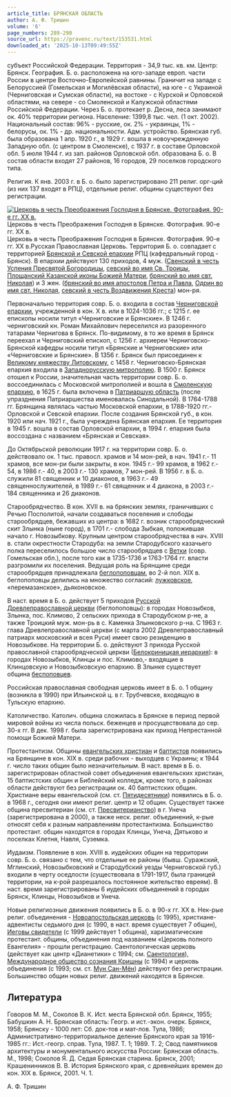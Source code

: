 ```yaml
---
article_title: БРЯНСКАЯ ОБЛАСТЬ
author: А. Ф. Тришин
volume: '6'
page_numbers: 289-290
source_url: https://pravenc.ru/text/153531.html
downloaded_at: '2025-10-13T09:49:55Z'
---
```


субъект Российской Федерации. Территория - 34,9 тыс. кв. км. Центр: Брянск. География. Б. о. расположена на юго-западе европ. части России в центре Восточно-Европейской равнины. Граничит на западе с Белоруссией (Гомельская и Могилёвская области), на юге - с Украиной (Черниговская и Сумская области), на востоке - с Курской и Орловской областями, на севере - со Смоленской и Калужской областями Российской Федерации. Через Б. о. протекает р. Десна, леса занимают ок. 40% территории региона. Население: 1399,8 тыс. чел. (1 окт. 2002). Национальный состав: 96% - русские, ок. 2% - украинцы, 1% - белорусы, ок. 1% - др. национальности. Адм. устройство. Брянская губ. была образована 1 апр. 1920 г., в 1929 г. вошла в новоучрежденную Западную обл. (с центром в Смоленске), с 1937 г. в составе Орловской обл. 5 июля 1944 г. из зап. районов Орловской обл. образована Б. о. В состав области входят 27 районов, 16 городов, 29 поселков городского типа.

Религия. К янв. 2003 г. в Б. о. было зарегистрировано 211 религ. орг-ций (из них 137 входят в РПЦ), отдельные религ. общины существуют без регистрации.

[![Церковь в честь Преображения Господня в Брянске. Фотография. 90-е гг. ХХ в.](https://pravenc.ru/data/474/461/1234/i200.jpg "Кликните для увеличения картинки")](https://pravenc.ru/data/474/461/1234/i400.jpg)Церковь в честь Преображения Господня в Брянске. Фотография. 90-е гг. ХХ в.  
Церковь в честь Преображения Господня в Брянске. Фотография. 90-е гг. ХХ в.Русская Православная Церковь.  Территория Б. о. совпадает с территорией [Брянской и Севской епархии](<https://pravenc.ru/text/Брянской и Севской епархии.html>) РПЦ (кафедральный город - Брянск). В епархии действуют 130 приходов, 4 муж. ([Свенский в честь Успения Пресвятой Богородицы](<https://pravenc.ru/text/Свенский в честь Успения Пресвятой Богородицы.html>), [севский во имя Св. Троицы](<https://pravenc.ru/text/севский во имя Св  Троицы.html>), [Площанский Казанской иконы Божией Матери](<https://pravenc.ru/text/Площанский Казанской иконы Божией Матери.html>), [брянский во имя свт. Николая](<https://pravenc.ru/text/БРЯНСКИЙ ВО ИМЯ СВЯТИТЕЛЯ НИКОЛАЯ ЧУДОТВОРЦА МУЖСКОЙ МОНАСТЫРЬ.html>)) и 3 жен. ([брянский во имя апостолов Петра и Павла](<https://pravenc.ru/text/БРЯНСКИЙ ВО ИМЯ СВЯТЫХ АПОСТОЛОВ ПЕТРА И ПАВЛА ЖЕНСКИЙ МОНАСТЫРЬ.html>), [Одрин во имя свт. Николая](<https://pravenc.ru/text/Одрин во имя свт  Николая.html>), [севский в честь Воздвижения Креста](<https://pravenc.ru/text/севский в честь Воздвижения Креста.html>)) мон-ря.

Первоначально территория совр. Б. о. входила в состав [Черниговской епархии](<https://pravenc.ru/text/Черниговской епархии.html>), учрежденной в кон. X в. или в 1024-1036 гг.; с 1215 г. ее епископы носили титул «Черниговские и Брянские». В 1246 г. черниговский кн. Роман Михайлович переселился из разоренного татарами Чернигова в Брянск. По-видимому, в то же время в Брянск переехал и Черниговский епископ, с 1256 г. архиереи Черниговско-Брянской кафедры носили титул «Брянские и Черниговские» или «Черниговские и Брянские». В 1356 г. Брянск был присоединен к [Великому княжеству Литовскому](<https://pravenc.ru/text/Великое княжество Литовское.html>), с 1458 г. Черниговско-Брянская епархия входила в [Западнорусскую митрополию](<https://pravenc.ru/text/Западнорусскую митрополию.html>). В 1500 г. Брянск отошел к России, значительная часть территории совр. Б. о. воссоединилась с Московской митрополией и вошла в [Смоленскую епархию](<https://pravenc.ru/text/Смоленскую епархию.html>), в 1625 г. была включена в [Патриаршую область](<https://pravenc.ru/text/Патриаршую область.html>) (после упразднения Патриаршества именовалась Синодальной). В 1764-1788 гг. Брянщина являлась частью Московской епархии, в 1788-1920 гг.- Орловской и Севской епархии. После создания Брянской губ., в кон. 1920 или нач. 1921 г., была учреждена Брянская епархия. Ее территория в 1945 г. вошла в состав Орловской епархии, в 1994 г. епархия была воссоздана с названием «Брянская и Севская».

До Октябрьской революции 1917 г. на территории совр. Б. о. действовало ок. 1 тыс. правосл. храмов и 14 мон-рей, в нач. 1941 г.- 11 храмов, все мон-ри были закрыты, в кон. 1945 г.- 99 храмов, в 1962 г.- 54, в 1986 г.- 40, в 2003 г.- 130 храмов, 7 мон-рей. В 1956 г. в Б. о. служили 81 священник и 10 диаконов, в 1963 г.- 49 священнослужителей, в 1989 г.- 61 священник и 4 диакона, в 2003 г.- 184 священника и 26 диаконов.

Старообрядчество. В кон. XVII в. на брянских землях, граничивших с Речью Посполитой, начали создаваться поселения и слободы старообрядцев, бежавших из центра: в 1682 г. возник старообрядческий скит Злынка (ныне город), в 1701 г.- слобода Зыбкая, положившая начало г. Новозыбкову. Крупным центром старообрядчества в нач. XVIII в. стали окрестности Стародуба: на земли Стародубского казачьего полка переселилось большое число старообрядцев с [Ветки](https://pravenc.ru/text/Ветки.html) (совр. Гомельская обл.), после того как в 1735-1736 и 1763-1764 гг. власти разгромили их поселения. Ведущая роль на Брянщине среди старообрядцев принадлежала [беглопоповцам](https://pravenc.ru/text/беглопоповцы.html), во 2-й пол. XIX в. беглопоповцы делились на множество согласий: [лужковское](https://pravenc.ru/text/лужковское.html), «перемазанское», дьяконовское.

В наст. время в Б. о. действует 5 приходов [Русской Древлеправославной церкви](<https://pravenc.ru/text/Русская Древлеправославная церковь.html>) (беглопоповцы): в городах Новозыбков, Злынка, пос. Климово, 2 сельских прихода в Стародубском р-не, а также Троицкий муж. мон-рь в с. Каменка Злынковского р-на. С 1963 г. глава Древлеправославной церкви (с марта 2002 Древлеправославный патриарх московский и всея Руси) имеет свою резиденцию в Новозыбкове. На территории Б. о. действуют 3 прихода Русской православной старообрядческой церкви ([Белокриницкая иерархия](<https://pravenc.ru/text/Белокриницкая иерархия.html>)): в городах Новозыбков, Клинцы и пос. Климово,- входящие в Клинцовскую и Новозыбковскую епархию. В Злынке существует община [беспоповцев](https://pravenc.ru/text/беспоповцев.html).

Российская православная свободная церковь имеет в Б. о. 1 общину (возникла в 1990) при Ильинской ц. в г. Трубчевске, входящую в Тульскую епархию.

Католичество. Католич. община сложилась в Брянске в период первой мировой войны из числа польск. беженцев и просуществовала до сер. 30-х гг. В дек. 1998 г. была зарегистрирована как приход Непрестанной помощи Божией Матери.

Протестантизм. Общины [евангельских христиан](<https://pravenc.ru/text/ЕВАНГЕЛЬСКИЕ ХРИСТИАНЕ.html>) и [баптистов](https://pravenc.ru/text/баптисты.html) появились на Брянщине в кон. XIX в. среди рабочих - выходцев с Украины; к 1944 г. число таких общин было незначительным. В наст. время в Б. о. зарегистрирован областной совет объединения евангельских христиан, 15 баптистских общин и Библейский колледж, кроме того, в районах области действуют без регистрации ок. 40 баптистских общин. Христиане веры евангельской (см. ст. [Пятидесятники](https://pravenc.ru/text/Пятидесятники.html)) появились в Б. о. в 1968 г., сегодня они имеют религ. центр и 12 общин. Существует также община пресвитериан (см. ст. [Пресвитерианство](https://pravenc.ru/text/Пресвитерианство.html)) в г. Унеча (зарегистрирована в 2000), а также неск. религ. объединений, к-рые относят себя к разным направлениям протестантизма. Большинство протестант. общин находятся в городах Клинцы, Унеча, Дятьково и поселках Клетня, Навля, Суземка.

Иудаизм. Появление в кон. XVIII в. иудейских общин на территории совр. Б. о. связано с тем, что отдельные ее районы (бывш. Суражский, Мглинский, Новозыбковский и Стародубский уезды Черниговской губ.) входили в черту оседлости (существовала в 1791-1917, была границей территории, на к-рой разрешалось постоянное жительство евреям). В наст. время зарегистрированы 6 иудейских объединений в городах Брянск, Клинцы, Новозыбков и Унеча.

Новые религиозные движения появились в Б. о. в 90-х гг. XX в. Нек-рые религ. объединения - [Новоапостольская церковь](<https://pravenc.ru/text/Новоапостольская церковь.html>) (с 1995), христиане-адвентисты седьмого дня (с 1990, в наст. время существует 7 общин), [Иеговы свидетели](<https://pravenc.ru/text/Иеговы свидетели.html>) (с 1999 действует 1 община), харизматические протестант. общины, объединения под названием «Церковь полного Евангелия» - прошли регистрацию. Саентологическая церковь (действует как центр «Дианетики» с 1994; см. [Саентология](https://pravenc.ru/text/Саентология.html)), [Международное общество сознания Кришны](<https://pravenc.ru/text/Международное общество сознания Кришны.html>) (с 1994) и церковь объединения (с 1993; см. ст. [Мун Сан-Мён](<https://pravenc.ru/text/Мун Сан-Мён.html>)) действуют без регистрации. Большинство общин новых религ. движений находятся в Брянске.

## Литература

Говоров М. М., Соколов В. К. Ист. места Брянской обл. Брянск, 1955; Бабушкин А. Н. Брянская область: Геогр. и ист.-экон. очерк. Брянск, 1958; Брянску - 1000 лет: Сб. док-тов и мат-лов. Тула, 1986; Административно-территориальное деление Брянского края за 1916-1985 гг.: Ист.-геогр. справ. Тула, 1987. Т. 1; 1989. Т. 2; Свод памятников архитектуры и монументального искусства России: Брянская область. М., 1998; Соколов Я. Д. Седая Брянская старина. Брянск, 2001; Крашенинников В. В. История Брянского края, с древнейших времен до кон. XIX в. Брянск, 2001. Ч. 1.

А. Ф. Тришин
